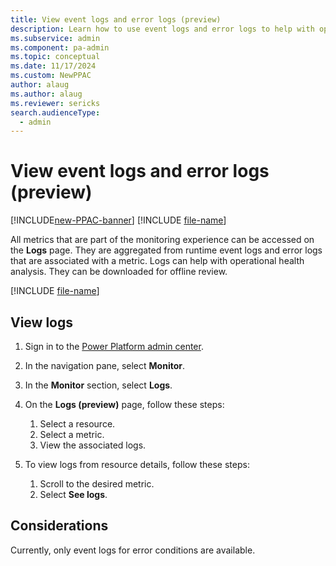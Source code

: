 ```yaml
---
title: View event logs and error logs (preview)
description: Learn how to use event logs and error logs to help with operational health analysis.
ms.subservice: admin
ms.component: pa-admin
ms.topic: conceptual
ms.date: 11/17/2024
ms.custom: NewPPAC
author: alaug
ms.author: alaug
ms.reviewer: sericks
search.audienceType: 
  - admin
---
```


# View event logs and error logs (preview)

[!INCLUDE[new-PPAC-banner](~/includes/new-PPAC-banner.md)]
[!INCLUDE [file-name](~/../shared-content/shared/preview-includes/preview-banner.md)]

All metrics that are part of the monitoring experience can be accessed on the **Logs** page. They are aggregated from runtime event logs and error logs that are associated with a metric. Logs can help with operational health analysis. They can be downloaded for offline review.

[!INCLUDE [file-name](~/../shared-content/shared/preview-includes/preview-note-pp.md)]

## View logs

1. Sign in to the [Power Platform admin center](https://admin.powerplatform.microsoft.com/).
1. In the navigation pane, select **Monitor**.
1. In the **Monitor** section, select **Logs**.
1. On the **Logs (preview)** page, follow these steps:

    1. Select a resource.
    1. Select a metric.
    1. View the associated logs.

1. To view logs from resource details, follow these steps:

    1. Scroll to the desired metric.
    1. Select **See logs**.

## Considerations

Currently, only event logs for error conditions are available.
